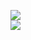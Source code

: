 [![](https://img.shields.io/badge/Made%20With-Github%20Spray-lightgrey.svg?style=for-the-badge&logo=github)](https://github.com/Annihil/github-spray#2169)  
[![](https://i.imgur.com/2DrTn0Z.gif)](https://github.com/Annihil/github-spray)